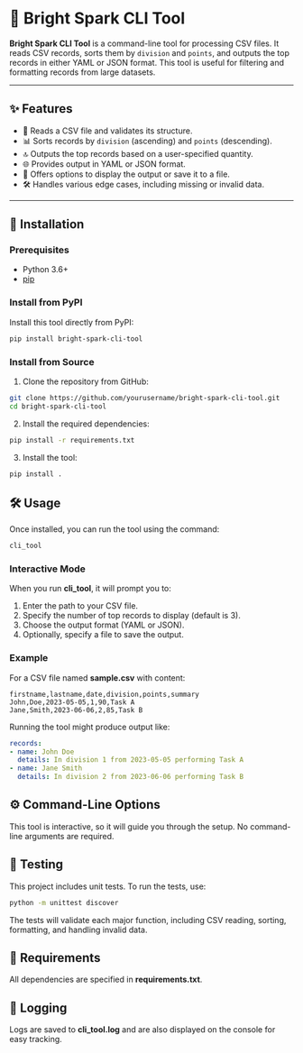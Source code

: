 # 🌟 Bright Spark CLI Tool

**Bright Spark CLI Tool** is a command-line tool for processing CSV files. It reads CSV records, sorts them by `division` and `points`, and outputs the top records in either YAML or JSON format. This tool is useful for filtering and formatting records from large datasets.

---

## ✨ Features

- 📂 Reads a CSV file and validates its structure.
- 📊 Sorts records by `division` (ascending) and `points` (descending).
- 🔝 Outputs the top records based on a user-specified quantity.
- 🌐 Provides output in YAML or JSON format.
- 💾 Offers options to display the output or save it to a file.
- 🛠 Handles various edge cases, including missing or invalid data.

---

## 🚀 Installation

### Prerequisites

- Python 3.6+
- [pip](https://pip.pypa.io/en/stable/installation/)

### Install from PyPI

Install this tool directly from PyPI:

```bash
pip install bright-spark-cli-tool
```

### Install from Source
1. Clone the repository from GitHub:

```bash
git clone https://github.com/yourusername/bright-spark-cli-tool.git
cd bright-spark-cli-tool
```

2. Install the required dependencies:

```bash
pip install -r requirements.txt
```

3. Install the tool:
   
```bash
pip install .
```

## 🛠️ Usage
Once installed, you can run the tool using the command:

```bash
cli_tool
```

### Interactive Mode
When you run **cli_tool**, it will prompt you to:
1. Enter the path to your CSV file.
2. Specify the number of top records to display (default is 3).
3. Choose the output format (YAML or JSON).
4. Optionally, specify a file to save the output.

### Example
For a CSV file named **sample.csv** with content:
```csv
firstname,lastname,date,division,points,summary
John,Doe,2023-05-05,1,90,Task A
Jane,Smith,2023-06-06,2,85,Task B
```

Running the tool might produce output like:

```yaml
records:
- name: John Doe
  details: In division 1 from 2023-05-05 performing Task A
- name: Jane Smith
  details: In division 2 from 2023-06-06 performing Task B
```

## ⚙️ Command-Line Options
This tool is interactive, so it will guide you through the setup. No command-line arguments are required.

## 🧪 Testing
This project includes unit tests. To run the tests, use:

```bash
python -m unittest discover
```
The tests will validate each major function, including CSV reading, sorting, formatting, and handling invalid data.

## 📄 Requirements
All dependencies are specified in **requirements.txt**.

## 📜 Logging
Logs are saved to **cli_tool.log** and are also displayed on the console for easy tracking.